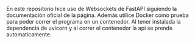 En este repositorio hice uso de Websockets de FastAPI siguiendo la documentación oficial de la página. 
Además utilice Docker como prueba para poder correr el programa en un contenedor. Al tener instalada la dependencia de uvicorn y al correr el contenedor
la api se prende automaticamente.
